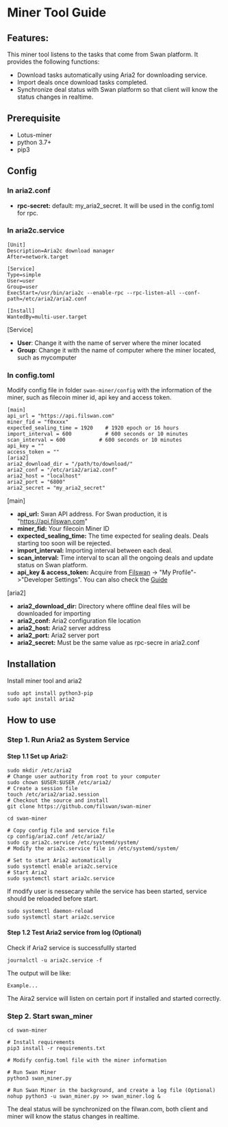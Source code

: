 # Miner Tool Guide

## Features:

This miner tool listens to the tasks that come from Swan platform. It provides the following functions:

* Download tasks automatically using Aria2 for downloading service.
* Import deals once download tasks completed.
* Synchronize deal status with Swan platform so that client will know the status changes in realtime.

## Prerequisite
- Lotus-miner
- python 3.7+
- pip3

## Config
### **In aria2.conf**
- **rpc-secret:**  default: my_aria2_secret. It will be used in the config.toml for rpc.

### **In aria2c.service**
```shell
[Unit]
Description=Aria2c download manager
After=network.target

[Service]
Type=simple
User=user
Group=user
ExecStart=/usr/bin/aria2c --enable-rpc --rpc-listen-all --conf-path=/etc/aria2/aria2.conf

[Install]
WantedBy=multi-user.target
```
[Service]
- **User**: Change it with the name of server where the miner located
- **Group**: Change it with the name of computer where the miner located, such as mycomputer

### **In config.toml**

Modify config file in folder `swan-miner/config` with the information of the miner, such as filecoin miner id, api key and access token.
```shell
[main]
api_url = "https://api.filswan.com"
miner_fid = "f0xxxx"
expected_sealing_time = 1920    # 1920 epoch or 16 hours
import_interval = 600           # 600 seconds or 10 minutes
scan_interval = 600           # 600 seconds or 10 minutes
api_key = ""
access_token = ""
[aria2]
aria2_download_dir = "/path/to/download/"
aria2_conf = "/etc/aria2/aria2.conf"
aria2_host = "localhost"
aria2_port = "6800"
aria2_secret = "my_aria2_secret"
```
[main]

- **api_url:** Swan API address. For Swan production, it is "https://api.filswan.com"
- **miner_fid:** Your filecoin Miner ID
- **expected_sealing_time:** The time expected for sealing deals. Deals starting too soon will be rejected.
- **import_interval:** Importing interval between each deal.
- **scan_interval:** Time interval to scan all the ongoing deals and update status on Swan platform.
- **api_key & access_token:** Acquire from [Filswan](https://www.filswan.com) -> "My Profile"->"Developer Settings". You
  can also check the [Guide](https://nebulaai.medium.com/how-to-use-api-key-in-swan-a2ebdb005aa4)

[aria2]

- **aria2_download_dir:** Directory where offline deal files will be downloaded for importing
- **aria2_conf:** Aria2 configuration file location
- **aria2_host:** Aria2 server address
- **aria2_port:** Aria2 server port
- **aria2_secret:** Must be the same value as rpc-secre in aria2.conf


## Installation

Install miner tool and aria2
```shell
sudo apt install python3-pip
sudo apt install aria2
```

## How to use

### Step 1. Run Aria2 as System Service

#### Step 1.1 Set up Aria2:

```shell
sudo mkdir /etc/aria2
# Change user authority from root to your computer
sudo chown $USER:$USER /etc/aria2/
# Create a session file
touch /etc/aria2/aria2.session
# Checkout the source and install 
git clone https://github.com/filswan/swan-miner

cd swan-miner

# Copy config file and service file
cp config/aria2.conf /etc/aria2/
sudo cp aria2c.service /etc/systemd/system/
# Modify the aria2c.service file in /etc/systemd/system/

# Set to start Aria2 automatically
sudo systemctl enable aria2c.service
# Start Aria2
sudo systemctl start aria2c.service
```
If modify user is nessecary while the service has been started, service should be reloaded before start.
```shell
sudo systemctl daemon-reload
sudo systemctl start aria2c.service
```


#### Step 1.2 Test Aria2 service from log (Optional)

Check if Aria2 service is successfullly started

```shell
journalctl -u aria2c.service -f
```
The output will be like:

```shell
Example...
```

The Aira2 service will listen on certain port if installed and started correctly.

### Step 2. Start swan_miner
```shell
cd swan-miner

# Install requirements
pip3 install -r requirements.txt

# Modify config.toml file with the miner information

# Run Swan Miner
python3 swan_miner.py

# Run Swan Miner in the background, and create a log file (Optional)
nohup python3 -u swan_miner.py >> swan_miner.log &
```

The deal status will be synchronized on the filwan.com, both client and miner will know the status changes in realtime.

